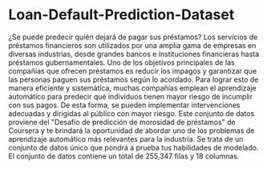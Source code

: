 # Loan-Default-Prediction-Dataset

¿Se puede predecir quién dejará de pagar sus préstamos?
Los servicios de préstamos financieros son utilizados por una amplia gama de empresas en diversas industrias, desde grandes bancos e instituciones financieras hasta préstamos gubernamentales. Uno de los objetivos principales de las compañías que ofrecen préstamos es reducir los impagos y garantizar que las personas paguen sus préstamos según lo acordado. Para lograr esto de manera eficiente y sistemática, muchas compañías emplean el aprendizaje automático para predecir qué individuos tienen mayor riesgo de incumplir con sus pagos. De esta forma, se pueden implementar intervenciones adecuadas y dirigidas al público con mayor riesgo.
Este conjunto de datos proviene del "Desafío de predicción de morosidad de préstamos" de Coursera y te brindará la oportunidad de abordar uno de los problemas de aprendizaje automático más relevantes para la industria. Se trata de un conjunto de datos único que pondrá a prueba tus habilidades de modelado. El conjunto de datos contiene un total de 255,347 filas y 18 columnas.
